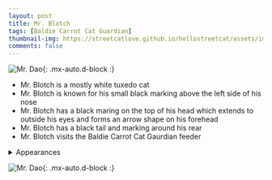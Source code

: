 ```yaml
---
layout: post
title: Mr. Blotch
tags: [Baldie Carrot Cat Guardian]
thumbnail-img: https://streetcatlove.github.io/hellostreetcat/assets/img/mr_dao.png
comments: false
---
```


![Mr. Dao](https://streetcatlove.github.io/hellostreetcat/assets/img/mr_blotch.png){: .mx-auto.d-block :}

* Mr. Blotch is a mostly white tuxedo cat
* Mr. Blotch is known for his small black marking above the left side of his nose
* Mr. Blotch has a black maring on the top of his head which extends to outside his eyes and forms an arrow shape on his forehead
* Mr. Blotch has a black tail and marking around his rear
* Mr. Blotch visits the Baldie Carrot Cat Gaurdian feeder


<details>
<summary>Appearances</summary>
<ul>
	<li><a href="https://youtu.be/biKdjNN2l8M?t=781">7/6/24 00:19</a></li>
	<li><a href="https://youtu.be/GEwTJoG5ank?t=3335">7/29/24 00:59</a></li>
	<li><a href="https://youtu.be/BNlFi8K_j_U?t=23969">8/13/24 22:19</a></li>
	<li><a href="https://youtu.be/PtP9yr1yhmc?t=8934">10/12/24 02:28</a></li>
	<li><a href="https://youtu.be/f_HCqzgNIcI?t=1750">11/16/24 19:38</a></li>
	<li><a href="https://youtu.be/ZmRej6Q_AnE?t=26693">12/2/24 20:26</a></li>
</ul>
</details>

![Mr. Dao](https://streetcatlove.github.io/hellostreetcat/assets/img/mr_blotch0.png){: .mx-auto.d-block :}
